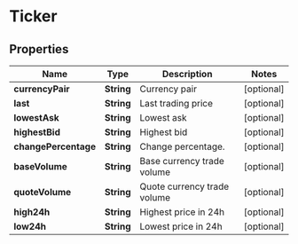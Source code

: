 
# Ticker

## Properties

Name | Type | Description | Notes
------------ | ------------- | ------------- | -------------
**currencyPair** | **String** | Currency pair |  [optional]
**last** | **String** | Last trading price |  [optional]
**lowestAsk** | **String** | Lowest ask |  [optional]
**highestBid** | **String** | Highest bid |  [optional]
**changePercentage** | **String** | Change percentage. |  [optional]
**baseVolume** | **String** | Base currency trade volume |  [optional]
**quoteVolume** | **String** | Quote currency trade volume |  [optional]
**high24h** | **String** | Highest price in 24h |  [optional]
**low24h** | **String** | Lowest price in 24h |  [optional]

